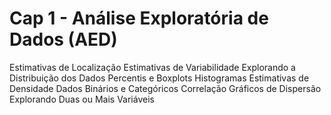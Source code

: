 # Cap 1 - Análise Exploratória de Dados (AED)

Estimativas de Localização
Estimativas de Variabilidade
Explorando a Distribuição dos Dados
Percentis e Boxplots
Histogramas
Estimativas de Densidade
Dados Binários e Categóricos
Correlação
Gráficos de Dispersão
Explorando Duas ou Mais Variáveis



